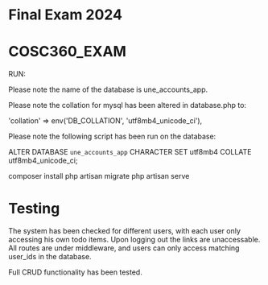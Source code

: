 # Final Exam 2024

# COSC360_EXAM


RUN:

Please note the name of the database is une_accounts_app.


Please note the collation for mysql has been altered in database.php to:

'collation' => env('DB_COLLATION', 'utf8mb4_unicode_ci'),



Please note the following script has been run on the database:

ALTER DATABASE `une_accounts_app` CHARACTER SET utf8mb4 COLLATE utf8mb4_unicode_ci;


composer install
php artisan migrate
php artisan serve


# Testing 

The system has been checked for different users, with each user only accessing his own todo items. Upon logging out the links are unaccessable.
All routes are under middleware, and users can only access matching user_ids
in the database.

Full CRUD functionality has been tested.
 